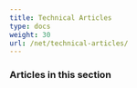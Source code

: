 ```yaml
---
title: Technical Articles
type: docs
weight: 30
url: /net/technical-articles/
---
```


### **Articles in this section**


